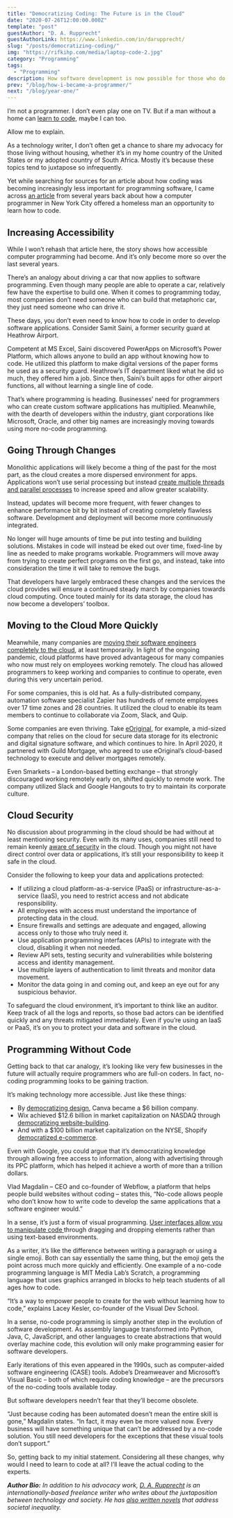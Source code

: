 ```yaml
---
title: "Democratizing Coding: The Future is in the Cloud"
date: "2020-07-26T12:00:00.000Z"
template: "post"
guestAuthor: "D. A. Rupprecht"
guestAuthorLink: https://www.linkedin.com/in/darupprecht/
slug: "/posts/democratizing-coding/"
img: "https://rifkihp.com/media/laptop-code-2.jpg"
category: "Programming"
tags:
  - "Programming"
description: How software development is now possible for those who do not know how to code.
prev: "/blog/how-i-became-a-programmer/"
next: "/blog/year-one/"
---
```


I’m not a programmer. I don’t even play one on TV. But if a man without a home can [learn to code](https://journeymancourse.com/treesforcars/), maybe I can too.

Allow me to explain.

As a technology writer, I don’t often get a chance to share my advocacy for those living without housing, whether it’s in my home country of the United States or my adopted country of South Africa. Mostly it’s because these topics tend to juxtapose so infrequently.

Yet while searching for sources for an article about how coding was becoming increasingly less important for programming software, I came across [an article](https://abcnews.go.com/Technology/york-city-programmer-homeless-man-software-coding-classes/story?id=20042021) from several years back about how a computer programmer in New York City offered a homeless man an opportunity to learn how to code.


## Increasing Accessibility

While I won’t rehash that article here, the story shows how accessible computer programming had become. And it’s only become more so over the last several years.

There’s an analogy about driving a car that now applies to software programming. Even though many people are able to operate a car, relatively few have the expertise to build one. When it comes to programming today, most companies don’t need someone who can build that metaphoric car, they just need someone who can drive it.

These days, you don’t even need to know how to code in order to develop software applications. Consider Samit Saini, a former security guard at Heathrow Airport.

Competent at MS Excel, Saini discovered PowerApps on Microsoft’s Power Platform, which allows anyone to build an app without knowing how to code. He utilized this platform to make digital versions of the paper forms he used as a security guard. Heathrow’s IT department liked what he did so much, they offered him a job. Since then, Saini’s built apps for other airport functions, all without learning a single line of code.

That’s where programming is heading. Businesses’ need for programmers who can create custom software applications has multiplied. Meanwhile, with the dearth of developers within the industry, giant corporations like Microsoft, Oracle, and other big names are increasingly moving towards using more no-code programming.


## Going Through Changes

Monolithic applications will likely become a thing of the past for the most part, as the cloud creates a more dispersed environment for apps. Applications won’t use serial processing but instead [create multiple threads and parallel processes](https://www.codemag.com/Article/1211071/Tasks-and-Parallelism-The-New-Wave-of-Multithreading) to increase speed and allow greater scalability.

Instead, updates will become more frequent, with fewer changes to enhance performance bit by bit instead of creating completely flawless software. Development and deployment will become more continuously integrated.

No longer will huge amounts of time be put into testing and building solutions. Mistakes in code will instead be eked out over time, fixed-line by line as needed to make programs workable. Programmers will move away from trying to create perfect programs on the first go, and instead, take into consideration the time it will take to remove the bugs.

That developers have largely embraced these changes and the services the cloud provides will ensure a continued steady march by companies towards cloud computing. Once touted mainly for its data storage, the cloud has now become a developers’ toolbox.


## Moving to the Cloud More Quickly

Meanwhile, many companies are [moving their software engineers completely to the cloud](https://cloudacademy.com/blog/cloud-migration-benefits-risks/), at least temporarily. In light of the ongoing pandemic, cloud platforms have proved advantageous for many companies who now must rely on employees working remotely. The cloud has allowed programmers to keep working and companies to continue to operate, even during this very uncertain period.

For some companies, this is old hat. As a fully-distributed company, automation software specialist Zapier has hundreds of remote employees over 17 time zones and 28 countries. It utilized the cloud to enable its team members to continue to collaborate via Zoom, Slack, and Quip.

Some companies are even thriving. Take [eOriginal](https://www.eoriginal.com/solutions/electronic-signature-eoriginal-smartsign/), for example, a mid-sized company that relies on the cloud for secure data storage for its electronic and digital signature software, and which continues to hire. In April 2020, it partnered with Guild Mortgage, who agreed to use eOriginal’s cloud-based technology to execute and deliver mortgages remotely.

Even Smarkets – a London-based betting exchange – that strongly discouraged working remotely early on, shifted quickly to remote work. The company utilized Slack and Google Hangouts to try to maintain its corporate culture.


## Cloud Security

No discussion about programming in the cloud should be had without at least mentioning security. Even with its many uses, companies still need to remain keenly [aware of security](https://www.wavestone.us/insights/the-cloud-optimization-playbook/) in the cloud. Though you might not have direct control over data or applications, it’s still your responsibility to keep it safe in the cloud.

Consider the following to keep your data and applications protected:

*   If utilizing a cloud platform-as-a-service (PaaS) or infrastructure-as-a-service (IaaS), you need to restrict access and not abdicate responsibility.
*   All employees with access must understand the importance of protecting data in the cloud.
*   Ensure firewalls and settings are adequate and engaged, allowing access only to those who truly need it.
*   Use application programming interfaces (APIs) to integrate with the cloud, disabling it when not needed.
*   Review API sets, testing security and vulnerabilities while bolstering access and identity management.
*   Use multiple layers of authentication to limit threats and monitor data movement.
*   Monitor the data going in and coming out, and keep an eye out for any suspicious behavior.

To safeguard the cloud environment, it’s important to think like an auditor. Keep track of all the logs and reports, so those bad actors can be identified quickly and any threats mitigated immediately. Even if you’re using an IaaS or PaaS, it’s on you to protect your data and software in the cloud.


## Programming Without Code

Getting back to that car analogy, it’s looking like very few businesses in the future will actually require programmers who are full-on coders. In fact, no-coding programming looks to be gaining traction.

It’s making technology more accessible. Just like these things:

*   By [democratizing design](https://makinganewreality.org/democratize-design-86d2385865bd), Canva became a $6 billion company.
*   Wix achieved $12.6 billion in market capitalization on NASDAQ through [democratizing website-building](https://computer.howstuffworks.com/web-202.htm).
*   And with a $100 billion market capitalization on the NYSE, Shopify [democratized e-commerce](https://www.bigcommerce.com/blog/the-democratization-of-ecommerce/).

Even with Google, you could argue that it’s democratizing knowledge through allowing free access to information, along with advertising through its PPC platform, which has helped it achieve a worth of more than a trillion dollars.

Vlad Magdalin – CEO and co-founder of Webflow, a platform that helps people build websites without coding – states this, “No-code allows people who don’t know how to write code to develop the same applications that a software engineer would.”

In a sense, it’s just a form of visual programming. [User interfaces allow you to manipulate code ](https://medium.com/@PhiJay/code-is-a-user-interface-daeff886a440)through dragging and dropping elements rather than using text-based environments.

As a writer, it’s like the difference between writing a paragraph or using a single emoji. Both can say essentially the same thing, but the emoji gets the point across much more quickly and efficiently. One example of a no-code programming language is MIT Media Lab’s Scratch, a programming language that uses graphics arranged in blocks to help teach students of all ages how to code.

“It’s a way to empower people to create for the web without learning how to code,” explains Lacey Kesler, co-founder of the Visual Dev School.

In a sense, no-code programming is simply another step in the evolution of software development. As assembly language transformed into Python, Java, C, JavaScript, and other languages to create abstractions that would overlay machine code, this evolution will only make programming easier for software developers.

Early iterations of this even appeared in the 1990s, such as computer-aided software engineering (CASE) tools. Adobe’s Dreamweaver and Microsoft’s Visual Basic – both of which require coding knowledge – are the precursors of the no-coding tools available today.

But software developers needn’t fear that they’ll become obsolete.

“Just because coding has been automated doesn’t mean the entire skill is gone,” Magdalin states. “In fact, it may even be more valued now. Every business will have something unique that can’t be addressed by a no-code solution. You still need developers for the exceptions that these visual tools don’t support.”

So, getting back to my initial statement. Considering all these changes, why would I need to learn to code at all? I’ll leave the actual coding to the experts.

*__Author Bio:__ In addition to his advocacy work, [D. A. Rupprecht](https://www.linkedin.com/in/darupprecht/) is an internationally-based freelance writer who writes about the juxtaposition between technology and society. He has [also written novels](https://www.amazon.com/D-A-Rupprecht/e/B00AVGN03C/ref=dp_byline_cont_ebooks_1) that address societal inequality.*
